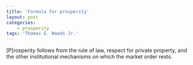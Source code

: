 ```yaml
---
title: 'Formula for prosperity'
layout: post
categories:
    - prosperity
tags: 'Thomas E. Woods Jr.'
---
```


\[P\]rosperity follows from the rule of law, respect for private property, and the other institutional mechanisms on which the market order rests.